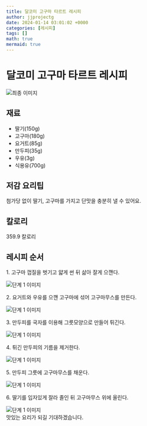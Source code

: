 ```yaml
---
title: 달코미 고구마 타르트 레시피
author: jjprojectg
date: 2024-01-14 03:01:02 +0000
categories: [레시피]
tags: []
math: true
mermaid: true
---
```

<meta name="og:type" content="website"/>
<meta charset="UTF-8"/>
<div class="header">
  <h1>달코미 고구마 타르트 레시피</h1>
</div>

<div class="container my-4">
  <div class="row">
    <div class="col-12 col-md-6">
      <div class="recipe-image">
        <img src="http://www.foodsafetykorea.go.kr/uploadimg/cook/10_01104_2.png" class="step-image" alt="최종 이미지"/>
      </div>
    </div>
    <div class="col-12 col-md-6">
      <div class="ingredients">
        <h2>재료</h2>
        <ul class="card">
          <li> 딸기(150g) </li>
          <li>  고구마(180g) </li>
          <li>  요거트(85g) </li>
          <li> 만두피(35g) </li>
          <li>  우유(3g) </li>
          <li>  식용유(700g) </li>
</ul>
      </div>
    </div>
    <div class="col-12 col-md-6">
      <div class="ingredients">
        <h2>저감 요리팁</h2>
        <div class="card"> 
          <p>
            첨가당 없이 딸기, 고구마를 가지고 단맛을 충분히 낼 수 있어요.
          </p>
        </div>
      </div>
      <div class="ingredients">
        <h2>칼로리</h2>
        <div class="card"> 
          <p>
            359.9 칼로리
          </p>
        </div>
      </div>
    </div>
  </div>

  <h2 class="my-4">레시피 순서</h2>
  <div class="card recipe-card">
    <div class="card-body recipe-step">
      <p class="card-text step-description">1. 고구마 껍질을 벗기고 얇게 썬 뒤
삶아 잘게 으깬다.</p>
      <img src="http://www.foodsafetykorea.go.kr/uploadimg/cook/20_01104_1.JPG" alt="단계 1 이미지" class="step-image"/>
    </div>
  </div>
  <div class="card recipe-card">
    <div class="card-body recipe-step">
      <p class="card-text step-description">2. 요거트와 우유를 으깬 고구마에
섞어 고구마무스를 만든다.</p>
      <img src="http://www.foodsafetykorea.go.kr/uploadimg/cook/20_01104_2.JPG" alt="단계 1 이미지" class="step-image"/>
    </div>
  </div>
  <div class="card recipe-card">
    <div class="card-body recipe-step">
      <p class="card-text step-description">3. 만두피를 국자를 이용해
그릇모양으로 만들어 튀긴다.</p>
      <img src="http://www.foodsafetykorea.go.kr/uploadimg/cook/20_01104_3.JPG" alt="단계 1 이미지" class="step-image"/>
    </div>
  </div>
  <div class="card recipe-card">
    <div class="card-body recipe-step">
      <p class="card-text step-description">4. 튀긴 만두피의 기름을 제거한다.</p>
      <img src="http://www.foodsafetykorea.go.kr/uploadimg/cook/20_01104_4.JPG" alt="단계 1 이미지" class="step-image"/>
    </div>
  </div>
  <div class="card recipe-card">
    <div class="card-body recipe-step">
      <p class="card-text step-description">5. 만두피 그릇에 고구마무스를
채운다.</p>
      <img src="http://www.foodsafetykorea.go.kr/uploadimg/cook/20_01104_5.JPG" alt="단계 1 이미지" class="step-image"/>
    </div>
  </div>
  <div class="card recipe-card">
    <div class="card-body recipe-step">
      <p class="card-text step-description">6. 딸기를 입자있게 잘라 졸인 뒤
고구마무스 위에 올린다.</p>
      <img src="http://www.foodsafetykorea.go.kr/uploadimg/cook/20_01104_6.JPG" alt="단계 1 이미지" class="step-image"/>
    </div>
  </div>

</div>
맛있는 요리가 되길 기대하겠습니다.
